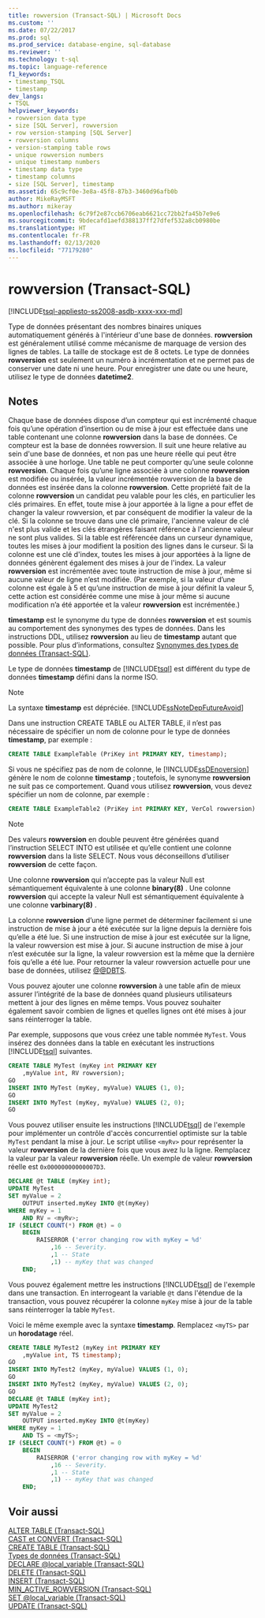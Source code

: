 ```yaml
---
title: rowversion (Transact-SQL) | Microsoft Docs
ms.custom: ''
ms.date: 07/22/2017
ms.prod: sql
ms.prod_service: database-engine, sql-database
ms.reviewer: ''
ms.technology: t-sql
ms.topic: language-reference
f1_keywords:
- timestamp_TSQL
- timestamp
dev_langs:
- TSQL
helpviewer_keywords:
- rowversion data type
- size [SQL Server], rowversion
- row version-stamping [SQL Server]
- rowversion columns
- version-stamping table rows
- unique rowversion numbers
- unique timestamp numbers
- timestamp data type
- timestamp columns
- size [SQL Server], timestamp
ms.assetid: 65c9cf0e-3e8a-45f8-87b3-3460d96afb0b
author: MikeRayMSFT
ms.author: mikeray
ms.openlocfilehash: 6c79f2e87ccb6706eab6621cc72bb2fa45b7e9e6
ms.sourcegitcommit: 9bdecafd1aefd388137ff27dfef532a8cb0980be
ms.translationtype: HT
ms.contentlocale: fr-FR
ms.lasthandoff: 02/13/2020
ms.locfileid: "77179280"
---
```

# <a name="rowversion-transact-sql"></a>rowversion (Transact-SQL)
[!INCLUDE[tsql-appliesto-ss2008-asdb-xxxx-xxx-md](../../includes/tsql-appliesto-ss2008-asdb-xxxx-xxx-md.md)]

Type de données présentant des nombres binaires uniques automatiquement générés à l'intérieur d'une base de données. **rowversion** est généralement utilisé comme mécanisme de marquage de version des lignes de tables. La taille de stockage est de 8 octets. Le type de données **rowversion** est seulement un numéro à incrémentation et ne permet pas de conserver une date ni une heure. Pour enregistrer une date ou une heure, utilisez le type de données **datetime2**.
  
## <a name="remarks"></a>Notes  
Chaque base de données dispose d’un compteur qui est incrémenté chaque fois qu’une opération d’insertion ou de mise à jour est effectuée dans une table contenant une colonne **rowversion** dans la base de données. Ce compteur est la base de données rowversion. Il suit une heure relative au sein d'une base de données, et non pas une heure réelle qui peut être associée à une horloge. Une table ne peut comporter qu’une seule colonne **rowversion**. Chaque fois qu’une ligne associée à une colonne **rowversion** est modifiée ou insérée, la valeur incrémentée rowversion de la base de données est insérée dans la colonne **rowversion**. Cette propriété fait de la colonne **rowversion** un candidat peu valable pour les clés, en particulier les clés primaires. En effet, toute mise à jour apportée à la ligne a pour effet de changer la valeur rowversion, et par conséquent de modifier la valeur de la clé. Si la colonne se trouve dans une clé primaire, l'ancienne valeur de clé n'est plus valide et les clés étrangères faisant référence à l'ancienne valeur ne sont plus valides. Si la table est référencée dans un curseur dynamique, toutes les mises à jour modifient la position des lignes dans le curseur. Si la colonne est une clé d'index, toutes les mises à jour apportées à la ligne de données génèrent également des mises à jour de l'index.  La valeur **rowversion** est incrémentée avec toute instruction de mise à jour, même si aucune valeur de ligne n’est modifiée. (Par exemple, si la valeur d’une colonne est égale à 5 et qu’une instruction de mise à jour définit la valeur 5, cette action est considérée comme une mise à jour même si aucune modification n’a été apportée et la valeur **rowversion** est incrémentée.)
  
**timestamp** est le synonyme du type de données **rowversion** et est soumis au comportement des synonymes des types de données. Dans les instructions DDL, utilisez **rowversion** au lieu de **timestamp** autant que possible. Pour plus d’informations, consultez [Synonymes des types de données &#40;Transact-SQL&#41;](../../t-sql/data-types/data-type-synonyms-transact-sql.md).
  
Le type de données **timestamp** de [!INCLUDE[tsql](../../includes/tsql-md.md)] est différent du type de données **timestamp** défini dans la norme ISO.
  
> [!NOTE]  
>  La syntaxe **timestamp** est dépréciée. [!INCLUDE[ssNoteDepFutureAvoid](../../includes/ssnotedepfutureavoid-md.md)]  
  
Dans une instruction CREATE TABLE ou ALTER TABLE, il n’est pas nécessaire de spécifier un nom de colonne pour le type de données **timestamp**, par exemple :
  
```sql
CREATE TABLE ExampleTable (PriKey int PRIMARY KEY, timestamp);  
```  
  
Si vous ne spécifiez pas de nom de colonne, le [!INCLUDE[ssDEnoversion](../../includes/ssdenoversion-md.md)] génère le nom de colonne **timestamp** ; toutefois, le synonyme **rowversion** ne suit pas ce comportement. Quand vous utilisez **rowversion**, vous devez spécifier un nom de colonne, par exemple :
  
```sql
CREATE TABLE ExampleTable2 (PriKey int PRIMARY KEY, VerCol rowversion) ;  
```  
  
> [!NOTE]  
>  Des valeurs **rowversion** en double peuvent être générées quand l’instruction SELECT INTO est utilisée et qu’elle contient une colonne **rowversion** dans la liste SELECT. Nous vous déconseillons d’utiliser **rowversion** de cette façon.  
  
Une colonne **rowversion** qui n’accepte pas la valeur Null est sémantiquement équivalente à une colonne **binary(8)** . Une colonne **rowversion** qui accepte la valeur Null est sémantiquement équivalente à une colonne **varbinary(8)** .
  
La colonne **rowversion** d’une ligne permet de déterminer facilement si une instruction de mise à jour a été exécutée sur la ligne depuis la dernière fois qu’elle a été lue. Si une instruction de mise à jour est exécutée sur la ligne, la valeur rowversion est mise à jour. Si aucune instruction de mise à jour n’est exécutée sur la ligne, la valeur rowversion est la même que la dernière fois qu’elle a été lue. Pour retourner la valeur rowversion actuelle pour une base de données, utilisez [@@DBTS](../../t-sql/functions/dbts-transact-sql.md).
  
Vous pouvez ajouter une colonne **rowversion** à une table afin de mieux assurer l’intégrité de la base de données quand plusieurs utilisateurs mettent à jour des lignes en même temps. Vous pouvez souhaiter également savoir combien de lignes et quelles lignes ont été mises à jour sans réinterroger la table.
  
Par exemple, supposons que vous créez une table nommée `MyTest`. Vous insérez des données dans la table en exécutant les instructions [!INCLUDE[tsql](../../includes/tsql-md.md)] suivantes.
  
```sql
CREATE TABLE MyTest (myKey int PRIMARY KEY  
    ,myValue int, RV rowversion);  
GO   
INSERT INTO MyTest (myKey, myValue) VALUES (1, 0);  
GO   
INSERT INTO MyTest (myKey, myValue) VALUES (2, 0);  
GO  
```  
  
Vous pouvez utiliser ensuite les instructions [!INCLUDE[tsql](../../includes/tsql-md.md)] de l'exemple pour implémenter un contrôle d'accès concurrentiel optimiste sur la table `MyTest` pendant la mise à jour. Le script utilise `<myRv>` pour représenter la valeur **rowversion** de la dernière fois que vous avez lu la ligne. Remplacez la valeur par la valeur **rowversion** réelle. Un exemple de valeur **rowversion** réelle est `0x00000000000007D3`.
  
```sql
DECLARE @t TABLE (myKey int);  
UPDATE MyTest  
SET myValue = 2  
    OUTPUT inserted.myKey INTO @t(myKey)   
WHERE myKey = 1   
    AND RV = <myRv>;  
IF (SELECT COUNT(*) FROM @t) = 0  
    BEGIN  
        RAISERROR ('error changing row with myKey = %d'  
            ,16 -- Severity.  
            ,1 -- State   
            ,1) -- myKey that was changed   
    END;  
```  
  


Vous pouvez également mettre les instructions [!INCLUDE[tsql](../../includes/tsql-md.md)] de l'exemple dans une transaction. En interrogeant la variable `@t` dans l'étendue de la transaction, vous pouvez récupérer la colonne `myKey` mise à jour de la table sans réinterroger la table `MyTest`.

Voici le même exemple avec la syntaxe **timestamp**. Remplacez `<myTS>` par un **horodatage** réel.

```sql
CREATE TABLE MyTest2 (myKey int PRIMARY KEY  
    ,myValue int, TS timestamp);  
GO   
INSERT INTO MyTest2 (myKey, myValue) VALUES (1, 0);  
GO   
INSERT INTO MyTest2 (myKey, myValue) VALUES (2, 0);  
GO  
DECLARE @t TABLE (myKey int);  
UPDATE MyTest2  
SET myValue = 2  
    OUTPUT inserted.myKey INTO @t(myKey)   
WHERE myKey = 1   
    AND TS = <myTS>;  
IF (SELECT COUNT(*) FROM @t) = 0  
    BEGIN  
        RAISERROR ('error changing row with myKey = %d'  
            ,16 -- Severity.  
            ,1 -- State   
            ,1) -- myKey that was changed   
    END;  
```  
  
## <a name="see-also"></a>Voir aussi
[ALTER TABLE &#40;Transact-SQL&#41;](../../t-sql/statements/alter-table-transact-sql.md)  
[CAST et CONVERT &#40;Transact-SQL&#41;](../../t-sql/functions/cast-and-convert-transact-sql.md)  
[CREATE TABLE &#40;Transact-SQL&#41;](../../t-sql/statements/create-table-transact-sql.md)  
[Types de données &#40;Transact-SQL&#41;](../../t-sql/data-types/data-types-transact-sql.md)  
[DECLARE @local_variable &#40;Transact-SQL&#41;](../../t-sql/language-elements/declare-local-variable-transact-sql.md)  
[DELETE &#40;Transact-SQL&#41;](../../t-sql/statements/delete-transact-sql.md)  
[INSERT &#40;Transact-SQL&#41;](../../t-sql/statements/insert-transact-sql.md)  
[MIN_ACTIVE_ROWVERSION &#40;Transact-SQL&#41;](../../t-sql/functions/min-active-rowversion-transact-sql.md)  
[SET @local_variable &#40;Transact-SQL&#41;](../../t-sql/language-elements/set-local-variable-transact-sql.md)  
[UPDATE &#40;Transact-SQL&#41;](../../t-sql/queries/update-transact-sql.md)
  
  
